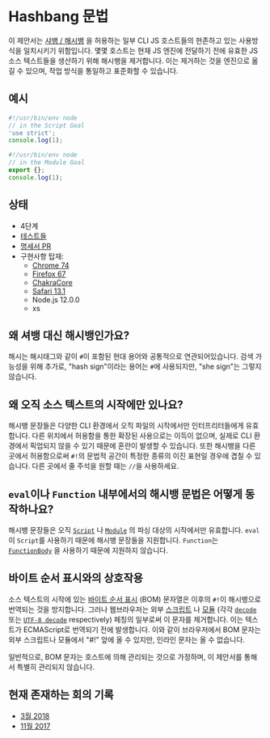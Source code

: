 # Hashbang 문법

이 제안서는 [샤뱅 / 해시뱅](https://en.wikipedia.org/wiki/Shebang_(Unix)) 을 허용하는 일부 CLI JS 호스트들의 현존하고 있는 사용방식을 일치시키기 위함입니다. 몇몇 호스트는 현재 JS 엔진에 전달하기 전에 유효한 JS 소스 텍스트들을 생산하기 위해 해시뱅을 제거합니다. 이는 제거하는 것을 엔진으로 옮길 수 있으며, 작업 방식을 통일하고 표준화할 수 있습니다. 

## 예시

```mjs
#!/usr/bin/env node
// in the Script Goal
'use strict';
console.log(1);
```

```mjs
#!/usr/bin/env node
// in the Module Goal
export {};
console.log(1);
```

## 상태

* 4단계
* [테스트들](https://github.com/tc39/test262/pull/2065)
* [명세서 PR](https://github.com/tc39/ecma262/pull/2816)
* 구현사항 탑재:
    * [Chrome 74](https://www.chromestatus.com/features#milestone%3D74)
    * [Firefox 67](https://developer.mozilla.org/en-US/docs/Mozilla/Firefox/Releases/67)
    * [ChakraCore](https://github.com/microsoft/ChakraCore/pull/6145)
    * [Safari 13.1](https://trac.webkit.org/changeset/248826/webkit)
    * Node.js 12.0.0
    * xs
    
## 왜 셔뱅 대신 해시뱅인가요?

해시는 해시태그와 같이 `#`이 포함된 현대 용어와 공통적으로 연관되어있습니다. 검색 가능성을 위해 추가로, "hash sign"이라는 용어는 `#`에 사용되지만, "she sign"는 그렇지 않습니다.

## 왜 오직 소스 텍스트의 시작에만 있나요?

해시뱅 문장들은 다양한 CLI 환경에서 오직 파일의 시작에서만 인터프리터들에게 유효합니다. 다른 위치에서 허용함을 통한 확장된 사용으로는 이득이 없으며, 실제로 CLI 환경에서 픽업되지 않을 수 있기 때문에 혼란이 발생할 수 있습니다. 또한 해시뱅을 다른 곳에서 허용함으로써 `#!`의 문법적 공간이 특정한 종류의 이진 표현일 경우에 겹칠 수 있습니다. 다른 곳에서 줄 주석을 원할 때는 `//`을 사용하세요.

## `eval`이나 `Function` 내부에서의 해시뱅 문법은 어떻게 동작하나요? 

해시뱅 문장들은 오직 [`Script`](https://tc39.es/ecma262/#prod-Script) 나 [`Module`](https://tc39.es/ecma262/#prod-Module) 의 파싱 대상의 시작에서만 유효합니다. `eval`이 `Script`를 사용하기 때문에 해시뱅 문장들을 지원합니다. `Function`는 [`FunctionBody`](https://tc39.es/ecma262/#prod-FunctionBody) 을 사용하기 때문에 지원하지 않습니다.    


## 바이트 순서 표시와의 상호작용

소스 텍스트의 시작에 있는 [바이트 순서 표시](https://en.wikipedia.org/wiki/Byte_order_mark) (BOM) 문자열은 이후의 `#!`이 해시뱅으로 번역되는 것을 방지합니다. 그러나 웹브라우저는 외부 [스크립트](https://html.spec.whatwg.org/multipage/webappapis.html#fetch-a-classic-script) 나 [모듈](https://html.spec.whatwg.org/multipage/webappapis.html#fetch-a-single-module-script) (각각 [`decode`](https://encoding.spec.whatwg.org/#decode) 또는 [`UTF-8 decode`](https://encoding.spec.whatwg.org/#utf-8-decode) respectively) 페칭의 일부로써 이 문자를 제거합니다. 이는 텍스트가 ECMAScript로 번역되기 전에 발생합니다. 이와 같이 브라우저에서 BOM 문자는 외부 스크립트나 모듈에서 "#!" 앞에 올 수 있지만, 인라인 문자는 올 수 없습니다.

일반적으로, BOM 문자는 호스트에 의해 관리되는 것으로 가정하며, 이 제안서를 통해서 특별히 관리되지 않습니다.

## 현재 존재하는 회의 기록

* [3월 2018](https://tc39.github.io/tc39-notes/2018-03_mar-21.html#10iic-hashbang-grammar-for-stage-2)
* [11월 2017](https://tc39.github.io/tc39-notes/2017-11_nov-28.html#10if-interpreterdirective)